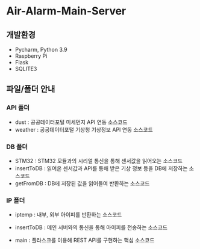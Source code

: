 # Air-Alarm-Main-Server

## 개발환경

- Pycharm, Python 3.9
- Raspberry Pi
- Flask
- SQLITE3

## 파일/폴더 안내
### API 폴더
- dust : 공공데이터포털 미세먼지 API 연동 소스코드
- weather : 공공데이터포털 기상청 기상정보 API 연동 소스코드
### DB 폴더
- STM32 : STM32 모듈과의 시리얼 통신을 통해 센서값을 읽어오는 소스코드
- insertToDB : 읽어온 센서값과 API를 통해 받은 기상 정보 등을 DB에 저장하는 소스코드
- getFromDB : DB에 저장된 값을 읽어들여 반환하는 소스코드
### IP 폴더
- iptemp : 내부, 외부 아이피를 반환하는 소스코드
- insertToDB : 메인 서버와의 통신을 통해 아이피를 전송하는 소스코드

- main : 플라스크를 이용해 REST API를 구현하는 핵심 소스코드
